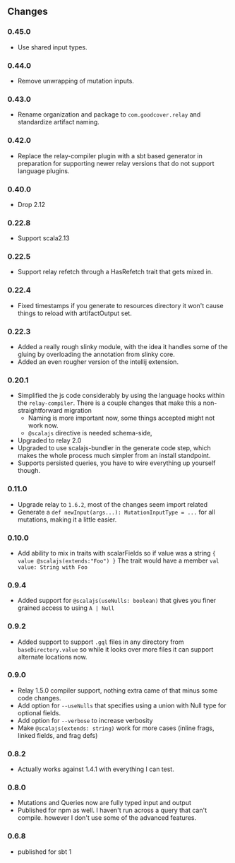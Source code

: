 ## Changes

### 0.45.0

- Use shared input types.

### 0.44.0

- Remove unwrapping of mutation inputs.

### 0.43.0

- Rename organization and package to `com.goodcover.relay` and standardize artifact naming.

### 0.42.0

- Replace the relay-compiler plugin with a sbt based generator in preparation for supporting newer relay versions that
  do not support language plugins.

### 0.40.0

- Drop 2.12

### 0.22.8

- Support scala2.13

### 0.22.5

- Support relay refetch through a HasRefetch trait that gets mixed in.

### 0.22.4

- Fixed timestamps if you generate to resources directory it won't cause things to reload with
  artifactOutput set.

### 0.22.3

- Added a really rough slinky module, with the idea it handles some of the gluing by overloading the annotation
  from slinky core.
- Added an even rougher version of the intellij extension.

### 0.20.1

- Simplified the js code considerably by using the language hooks within the `relay-compiler`.
  There is a couple changes that make this a non-straightforward migration
    - Naming is more important now, some things accepted might not work now.
    - `@scalajs` directive is needed schema-side,
- Upgraded to relay 2.0
- Upgraded to use scalajs-bundler in the generate code step, which makes the whole process much simpler from
  an install standpoint.
- Supports persisted queries, you have to wire everything up yourself though.

### 0.11.0

- Upgrade relay to `1.6.2`, most of the changes seem import related
- Generate a `def newInput(args...): MutationInputType = ...` for all
  mutations, making it a little easier.

### 0.10.0

- Add ability to mix in traits with scalarFields so if value was
  a string `{ value @scalajs(extends:"Foo") }`
  The trait would have a member `val value: String with Foo`

### 0.9.4

- Added support for `@scalajs(useNulls: boolean)` that gives you finer grained access to
  using `A | Null`

### 0.9.2

- Added support to support `.gql` files in any directory from `baseDirectory.value` so while
  it looks over more files it can support alternate locations now.

### 0.9.0

- Relay 1.5.0 compiler support, nothing extra came of that minus some code changes.
- Add option for `--useNulls` that specifies using a union with Null type for optional fields.
- Add option for `--verbose` to increase verbosity
- Make `@scalajs(extends: string)` work for more cases (inline frags, linked fields, and frag defs)

### 0.8.2

- Actually works against 1.4.1 with everything I can test.

### 0.8.0

- Mutations and Queries now are fully typed input and output
- Published for npm as well. I haven't run across a query that can't compile.
  however I don't use some of the advanced features.

### 0.6.8

- published for sbt 1
